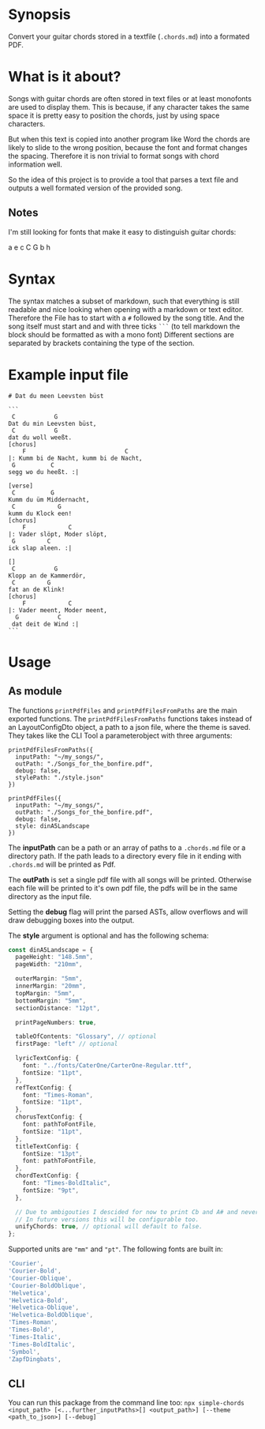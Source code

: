 # Synopsis

Convert your guitar chords stored in a textfile (`.chords.md`) into a formated PDF.

# What is it about?

Songs with guitar chords are often stored in text files or at least monofonts are used to display them.
This is because, if any character takes the same space it is pretty easy to position the chords, just by using space characters.

But when this text is copied into another program like Word the chords are likely to slide to the wrong position, because the font and format changes the spacing.
Therefore it is non trivial to format songs with chord information well.

So the idea of this project is to provide a tool that parses a text file
and outputs a well formated version of the provided song.

## Notes

I'm still looking for fonts that make it easy to distinguish guitar chords:

a e c C G b h

# Syntax

The syntax matches a subset of markdown,
such that everything is still readable and nice looking when opening with a markdown or text editor.
Therefore the File has to start with a `#` followed by the song title.
And the song itself must start and and with three ticks ` ``` ` (to tell markdown the block should be formatted as with a mono font)
Different sections are separated by brackets containing the type of the section.

# Example input file

````
# Dat du meen Leevsten büst

```
 C           G
Dat du min Leevsten büst,
 C           G
dat du woll weeßt.
[chorus]
    F                            C
|: Kumm bi de Nacht, kumm bi de Nacht,
 G          C
segg wo du heeßt. :|

[verse]
 C          G
Kumm du üm Middernacht,
 C            G
kumm du Klock een!
[chorus]
    F            C
|: Vader slöpt, Moder slöpt,
 G         C
ick slap aleen. :|

[]
 C           G
Klopp an de Kammerdör,
 C         G
fat an de Klink!
[chorus]
    F            C
|: Vader meent, Moder meent,
  G           C
 dat deit de Wind :|
```

````

# Usage

## As module

The functions `printPdfFiles` and `printPdfFilesFromPaths` are the main exported functions. The `printPdfFilesFromPaths` functions takes instead of an LayoutConfigDto object, a path to a json file, where the theme is saved. They takes like the CLI Tool a parameterobject with three arguments:

```
printPdfFilesFromPaths({
  inputPath: "~/my_songs/",
  outPath: "./Songs_for_the_bonfire.pdf",
  debug: false,
  stylePath: "./style.json"
})
```

```
printPdfFiles({
  inputPath: "~/my_songs/",
  outPath: "./Songs_for_the_bonfire.pdf",
  debug: false,
  style: dinA5Landscape
})
```

The **inputPath** can be a path or an array of paths to a `.chords.md` file or a directory path.
If the path leads to a directory every file in it ending with `.chords.md` will be printed as Pdf.

The **outPath** is set a single pdf file with all songs will be printed.
Otherwise each file will be printed to it's own pdf file, the pdfs will be in the same directory as the input file.

Setting the **debug** flag will print the parsed ASTs, allow overflows and will draw debugging boxes into the output.

The **style** argument is optional and has the following schema:

```typescript
const dinA5Landscape = {
  pageHeight: "148.5mm",
  pageWidth: "210mm",

  outerMargin: "5mm",
  innerMargin: "20mm",
  topMargin: "5mm",
  bottomMargin: "5mm",
  sectionDistance: "12pt",

  printPageNumbers: true,

  tableOfContents: "Glossary", // optional
  firstPage: "left" // optional

  lyricTextConfig: {
    font: "../fonts/CaterOne/CarterOne-Regular.ttf",
    fontSize: "11pt",
  },
  refTextConfig: {
    font: "Times-Roman",
    fontSize: "11pt",
  },
  chorusTextConfig: {
    font: pathToFontFile,
    fontSize: "11pt",
  },
  titleTextConfig: {
    fontSize: "13pt",
    font: pathToFontFile,
  },
  chordTextConfig: {
    font: "Times-BoldItalic",
    fontSize: "9pt",
  },

  // Due to ambigouties I descided for now to print Cb and A# and never any kind of B.
  // In future versions this will be configurable too.
  unifyChords: true, // optional will default to false.
};
```

Supported units are `"mm"` and `"pt"`.
The following fonts are built in:

```typescript
'Courier',
'Courier-Bold',
'Courier-Oblique',
'Courier-BoldOblique',
'Helvetica',
'Helvetica-Bold',
'Helvetica-Oblique',
'Helvetica-BoldOblique',
'Times-Roman',
'Times-Bold',
'Times-Italic',
'Times-BoldItalic',
'Symbol',
'ZapfDingbats',
```

## CLI

You can run this package from the command line too: `npx simple-chords <input_path> [<...further_inputPaths>[] <output_path>] [--theme <path_to_json>] [--debug]`
